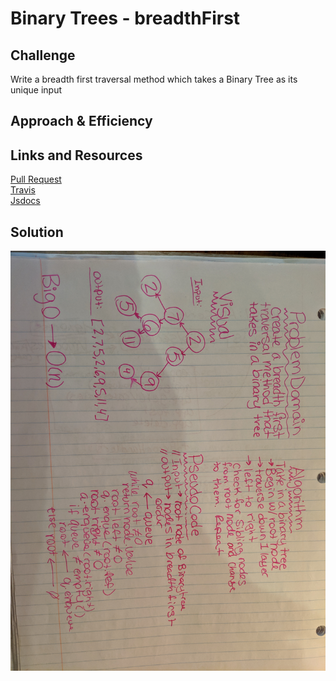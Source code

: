 # Binary Trees - breadthFirst

## Challenge
Write a breadth first traversal method which takes a Binary Tree as its unique input

## Approach & Efficiency


## Links and Resources
[Pull Request]() <br>
[Travis]() <br>
[Jsdocs]()

## Solution
![whiteboard](../assets/breadthfirstUML.jpg)